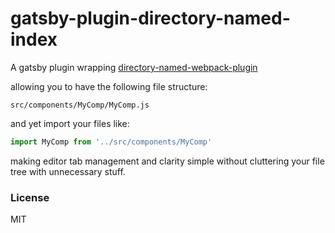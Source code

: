 # gatsby-plugin-directory-named-index

A gatsby plugin wrapping
[directory-named-webpack-plugin](https://github.com/shaketbaby/directory-named-webpack-plugin)

allowing you to have the following file structure:

`src/components/MyComp/MyComp.js`

and yet import your files like:

```javascript
import MyComp from '../src/components/MyComp'
```

making editor tab management and clarity simple without cluttering
your file tree with unnecessary stuff.

### License

MIT

